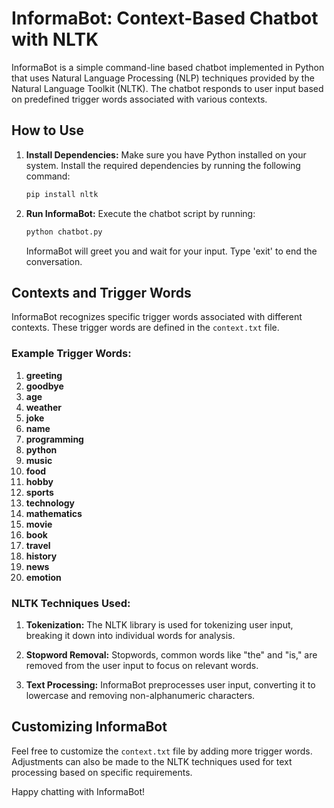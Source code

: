 # InformaBot: Context-Based Chatbot with NLTK

InformaBot is a simple command-line based chatbot implemented in Python that uses Natural Language Processing (NLP) techniques provided by the Natural Language Toolkit (NLTK). The chatbot responds to user input based on predefined trigger words associated with various contexts.

## How to Use

1. **Install Dependencies:**
   Make sure you have Python installed on your system. Install the required dependencies by running the following command:

   ```bash
   pip install nltk
   ```

2. **Run InformaBot:**
   Execute the chatbot script by running:

   ```bash
   python chatbot.py
   ```

   InformaBot will greet you and wait for your input. Type 'exit' to end the conversation.

## Contexts and Trigger Words

InformaBot recognizes specific trigger words associated with different contexts. These trigger words are defined in the `context.txt` file.

### Example Trigger Words:

1. **greeting**
2. **goodbye**
3. **age**
4. **weather**
5. **joke**
6. **name**
7. **programming**
8. **python**
9. **music**
10. **food**
11. **hobby**
12. **sports**
13. **technology**
14. **mathematics**
15. **movie**
16. **book**
17. **travel**
18. **history**
19. **news**
20. **emotion**

### NLTK Techniques Used:

1. **Tokenization:**
   The NLTK library is used for tokenizing user input, breaking it down into individual words for analysis.

2. **Stopword Removal:**
   Stopwords, common words like "the" and "is," are removed from the user input to focus on relevant words.

3. **Text Processing:**
   InformaBot preprocesses user input, converting it to lowercase and removing non-alphanumeric characters.

## Customizing InformaBot

Feel free to customize the `context.txt` file by adding more trigger words. Adjustments can also be made to the NLTK techniques used for text processing based on specific requirements.

Happy chatting with InformaBot!
```
